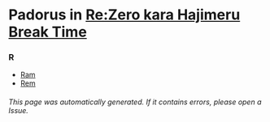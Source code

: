 # Padorus in [Re:Zero kara Hajimeru Break Time](https://myanimelist.net/anime/33142/Re_Zero_kara_Hajimeru_Break_Time)

### R
* [Ram](https://github.com/shadow578/Project-Padoru/blob/master/table-of-contents/characters/Ram.md)
* [Rem](https://github.com/shadow578/Project-Padoru/blob/master/table-of-contents/characters/Rem.md)

###### This page was automatically generated. If it contains errors, please open a Issue.
